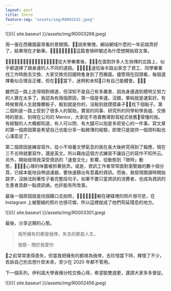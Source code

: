 ```yaml
---
layout: post
title: Intro
feature-img: "assets/img/R0003242.jpeg"
---
```


![]({{ site.baseurl }}/assets/img/R0003268.jpeg)

用一張在西雅圖最常看的景開頭。說來慚愧，網站網域什麼的一年前就弄好了，結果現在才動筆。這篇會瑣碎闡述為什麼想開始寫文章。

從大學畢業後，在面對許多人生抉擇的岔路上，似乎都選擇了跟身邊的人不同的道路。退伍後半路出家念了資工、同學畢業找工作時跑去交換、大家交換完回國時隻身到了西雅圖。儘管現在回頭看，每個選擇看似合理且正確，但在當下，迷惘和未知只有自己能體會。

雖然這一路上走得相對順遂，但深知不是自己有多厲害，因為身邊遇到聰明又努力的人實在太多了。我認為有兩個原因，第一個是幸運。沒錯，單純就是運氣好。有時候覺得人生就像擲骰子，骰到就是你的，沒骰到就摸摸鼻子找下個骰子。第二個則是一路上受到了很多人的幫助。實習的同事、研究所的同學和學長姐、交換時的朋友、到現在公司的 Mentor，大家從不吝嗇教導對寫程式依舊懞懂的我。有經驗的人大概都知道，有人可以問、有大腿可以抱是多麽安心的一件事。寫文章的第一個原因算是希望自己也能分享一點微薄的經驗，即使只是提供一個資料點也心滿意足了。

第二個原因是練習寫作，從小不培養文學氣息的我在長大後終究得到了報應，現在三不五時就要寫作，還是英文。所以藉由這個方式練習不讓自己的寫作不知所云。另外，開始發現我深受資訊的「速食文化」影響，從動態到「限時」動態，心理的味蕾被抓著挑弄。或是，資訊工作者常常面對瀏覽器的數十個分頁，已經本能地自帶過濾器，要快速篩出有意義的資訊。而後，我發現閱讀時開始跳字，沒辦法耐著性子看完整段句子。如果不要只當資訊的消費者，也成為資訊的生產者貢獻一點資訊熵，也許能有所改善。

最後一個原因就是找個藉口去拍照，躺在硬碟裡的照片很可悲，在 Instagram 上被壓縮的照片也很可憐，所以這裡就成了他們苟延殘息的地方。

![]({{ site.baseurl }}/assets/img/R0003301.jpeg)

最後，分享近期的心態。

> 我所擁有的都是僥倖，失去的都是人生。
>
> 張懸 - 關於我愛你

之前常常患得患失，但當我把擁有的都視為僥倖，去珍惜當下時，釋懷了不少。告訴自己別去想什麽未來，至少在 2020 年都不管用。

下一個系列，伊利諾大學香檳分校交換心得，希望能雙週更，還請大家多多督促。

![]({{ site.baseurl }}/assets/img/R0002456.jpeg)
